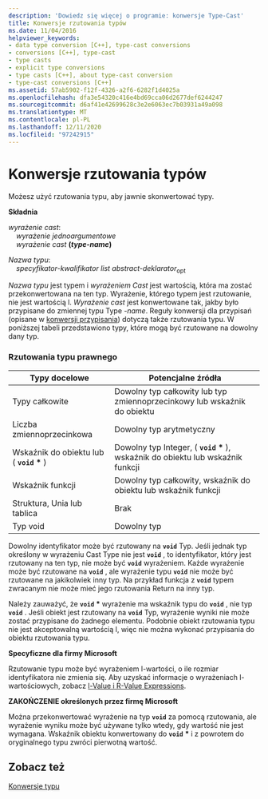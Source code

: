 ```yaml
---
description: 'Dowiedz się więcej o programie: konwersje Type-Cast'
title: Konwersje rzutowania typów
ms.date: 11/04/2016
helpviewer_keywords:
- data type conversion [C++], type-cast conversions
- conversions [C++], type-cast
- type casts
- explicit type conversions
- type casts [C++], about type-cast conversion
- type-cast conversions [C++]
ms.assetid: 57ab5902-f12f-4326-a2f6-6282f1d4025a
ms.openlocfilehash: dfa3e54320c416e4bd69cca06d2677def6244247
ms.sourcegitcommit: d6af41e42699628c3e2e6063ec7b03931a49a098
ms.translationtype: MT
ms.contentlocale: pl-PL
ms.lasthandoff: 12/11/2020
ms.locfileid: "97242915"
---
```

# <a name="type-cast-conversions"></a>Konwersje rzutowania typów

Możesz użyć rzutowania typu, aby jawnie skonwertować typy.

**Składnia**

*wyrażenie cast*:<br/>
&nbsp;&nbsp;&nbsp;&nbsp;*wyrażenie jednoargumentowe*<br/>
&nbsp;&nbsp;&nbsp;&nbsp;*wyrażenie cast* **(***type-name***)**      

*Nazwa typu*:<br/>
&nbsp;&nbsp;&nbsp;&nbsp;*specyfikator-kwalifikator list* *abstract-deklarator*<sub>opt</sub>

*Nazwa typu* jest typem i *wyrażeniem Cast* jest wartością, która ma zostać przekonwertowana na ten typ. Wyrażenie, którego typem jest rzutowanie, nie jest wartością l. *Wyrażenie cast* jest konwertowane tak, jakby było przypisane do zmiennej typu Type *-name*. Reguły konwersji dla przypisań (opisane w [konwersji przypisania](../c-language/assignment-conversions.md)) dotyczą także rzutowania typu. W poniższej tabeli przedstawiono typy, które mogą być rzutowane na dowolny dany typ.

### <a name="legal-type-casts"></a>Rzutowania typu prawnego

|Typy docelowe|Potencjalne źródła|
|-----------------------|-----------------------|
|Typy całkowite|Dowolny typ całkowity lub typ zmiennoprzecinkowy lub wskaźnik do obiektu|
|Liczba zmiennoprzecinkowa|Dowolny typ arytmetyczny|
|Wskaźnik do obiektu lub ( **`void`** <strong>\*</strong> )|Dowolny typ Integer, ( **`void`** <strong>\*</strong> ), wskaźnik do obiektu lub wskaźnik funkcji|
|Wskaźnik funkcji|Dowolny typ całkowity, wskaźnik do obiektu lub wskaźnik funkcji|
|Struktura, Unia lub tablica|Brak|
|Typ void|Dowolny typ|

Dowolny identyfikator może być rzutowany na **`void`** Typ. Jeśli jednak typ określony w wyrażeniu Cast Type nie jest **`void`** , to identyfikator, który jest rzutowany na ten typ, nie może być **`void`** wyrażeniem. Każde wyrażenie może być rzutowane na **`void`** , ale wyrażenie typu **`void`** nie może być rzutowane na jakikolwiek inny typ. Na przykład funkcja z **`void`** typem zwracanym nie może mieć jego rzutowania Return na inny typ.

Należy zauważyć, że **`void`** <strong>\*</strong> wyrażenie ma wskaźnik typu do **`void`** , nie typ **`void`** . Jeśli obiekt jest rzutowany na **`void`** Typ, wyrażenie wyniki nie może zostać przypisane do żadnego elementu. Podobnie obiekt rzutowania typu nie jest akceptowalną wartością l, więc nie można wykonać przypisania do obiektu rzutowania typu.

**Specyficzne dla firmy Microsoft**

Rzutowanie typu może być wyrażeniem l-wartości, o ile rozmiar identyfikatora nie zmienia się. Aby uzyskać informacje o wyrażeniach l-wartościowych, zobacz [l-Value i R-Value Expressions](../c-language/l-value-and-r-value-expressions.md).

**ZAKOŃCZENIE określonych przez firmę Microsoft**

Można przekonwertować wyrażenie na typ **`void`** za pomocą rzutowania, ale wyrażenie wyniku może być używane tylko wtedy, gdy wartość nie jest wymagana. Wskaźnik obiektu konwertowany do **`void`** <strong>\*</strong> i z powrotem do oryginalnego typu zwróci pierwotną wartość.

## <a name="see-also"></a>Zobacz też

[Konwersje typu](../c-language/type-conversions-c.md)
